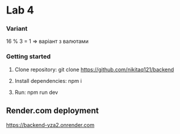 # Lab 4
### Variant
16 % 3 = 1 => варіант з валютами
### Getting started

1. Clone repository: git clone https://github.com/nikitaq121/backend

2. Install dependencies: npm i

3. Run: npm run dev

## Render.com deployment

https://backend-yza2.onrender.com
